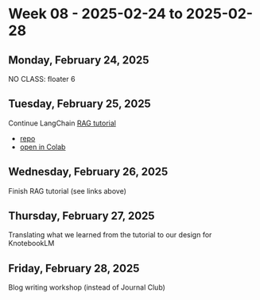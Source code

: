 # Week 08 - 2025-02-24 to 2025-02-28

## Monday, February 24, 2025

NO CLASS: floater 6

## Tuesday, February 25, 2025

Continue LangChain
[RAG tutorial](https://python.langchain.com/docs/tutorials/rag/)

- [repo](https://github.com/northridge-dev/langchain-rag-tutorial/blob/main/LangChainRAG-1.ipynb)
- [open in Colab](https://colab.research.google.com/github/northridge-dev/langchain-rag-tutorial/blob/main/LangChainRAG-1.ipynb)

## Wednesday, February 26, 2025

Finish RAG tutorial (see links above)

## Thursday, February 27, 2025

Translating what we learned from the tutorial to our design for KnotebookLM

## Friday, February 28, 2025

Blog writing workshop (instead of Journal Club)

